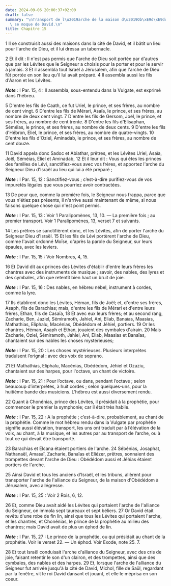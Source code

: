 ```yaml
---
date: 2024-09-06 20:00:37+02:00
draft: false
summary: "\nTransport de l\u2019arche de la maison d\u2019Ob\xE9d\xE9dom.\nMichol\
  \ se moque de David.\n"
title: Chapitre 15
---
```





1 Il se construisit aussi des maisons dans la cité de David, et il bâtit un lieu pour l'arche de Dieu, et il lui dressa un tabernacle.


2 Et il dit : Il n'est pas permis que l'arche de Dieu soit portée par d'autres que par les Lévites que le Seigneur a choisis pour la porter et pour le servir à jamais. 3 Et il assembla tout Israël à Jérusalem, afin que l'arche de Dieu fût portée en son lieu qu'il lui avait préparé. 4 Il assembla aussi les fils d'Aaron et les Lévites.

***Note*** :  I Par. 15, 4 : Il assembla, sous-entendu dans la Vulgate, est exprimé dans l’hébreu.

5 D'entre les fils de Caath, ce fut Uriel, le prince, et ses frères, au nombre de cent vingt. 6 D'entre les fils de Mérari, Asaïa, le prince, et ses frères, au nombre de deux cent vingt. 7 D'entre les fils de Gersom, Joël, le prince, et ses frères, au nombre de cent trente. 8 D'entre les fils d'Elisaphan, Séméias, le prince, et ses frères, au nombre de deux cents. 9 D'entre les fils d'Hébron, Eliel, le prince, et ses frères, au nombre de quatre-vingts. 10 D'entre les fils d'Oziel, Aminadab, le prince, et ses frères, au nombre de cent douze.


11 David appela donc Sadoc et Abiathar, prêtres, et les Lévites Uriel, Asaïa, Joël, Séméias, Eliel et Aminadab, 12 Et il leur dit : Vous qui êtes les princes des familles de Lévi, sanctifiez-vous avec vos frères, et apportez l'arche du Seigneur Dieu d'Israël au lieu qui lui a été préparé ;

***Note*** :  I Par. 15, 12 : Sanctifiez-vous ; c’est-à-dire purifiez-vous de vos impuretés légales que vous pourriez avoir contractées.

13 De peur que, comme la première fois, le Seigneur nous frappa, parce que vous n'étiez pas présents, il n'arrive aussi maintenant de même, si nous faisons quelque chose qui n'est point permis.

***Note*** :  I Par. 15, 13 : Voir 1 Paralipomènes, 13, 10. ― La première fois ; au premier transport. Voir 1 Paralipomènes, 13, verset 7 et suivants.


14 Les prêtres se sanctifièrent donc, et les Lévites, afin de porter l'arche du Seigneur Dieu d'Israël. 15 Et les fils de Lévi portèrent l'arche de Dieu, comme l'avait ordonné Moïse, d'après la parole du Seigneur, sur leurs épaules, avec les leviers.

***Note*** :  I Par. 15, 15 : Voir Nombres, 4, 15.


16 Et David dit aux princes des Lévites d'établir d'entre leurs frères les chantres avec des instruments de musique ; savoir, des nables, des lyres et des cymbales, afin que retentît bien haut un bruit de joie.

***Note*** :  I Par. 15, 16 : Des nables, en hébreu nébel, instrument à cordes, comme la lyre.

17 Ils établirent donc les Lévites, Héman, fils de Joël; et, d'entre ses frères, Asaph, fils de Barachias; mais, d'entre les fils de Mérari et d'entre leurs frères, Ethan, fils de Casaïa, 18 Et avec eux leurs frères; et au second rang, Zacharie, Ben, Jaziel, Sémiramoth, Jahiel, Ani, Eliab, Banaïas, Maasias, Mathathias, Eliphalu, Macénias, Obédédom et Jéhiel, portiers. 19 Or les chantres, Héman, Asaph et Ethan, jouaient des cymbales d'airain. 20 Mais Zacharie, Oziel, Sémiramoth, Jahiel, Ani, Eliab, Maasias et Banaïas, chantaient sur des nables les choses mystérieuses;

***Note*** :  I Par. 15, 20 : Les choses mystérieuses. Plusieurs interprètes traduisent l’orignal : avec des voix de soprano.

21 Et Mathathias, Eliphalu, Macénias, Obédédom, Jéhiel et Ozaziu, chantaient sur des harpes, pour l'octave, un chant de victoire.

***Note*** :  I Par. 15, 21 : Pour l’octave, ou dans, pendant l’octave ; selon beaucoup d’interprètes, à huit cordes ; selon quelques-uns, pour la huitième bande des musiciens. L’hébreu est aussi diversement rendu.

22 Quant à Chonénias, prince des Lévites, il présidait à la prophétie, pour commencer le premier la symphonie; car il était très habile.

***Note*** :  I Par. 15, 22 : A la prophétie ; c’est-à-dire, probablement, au chant de la prophétie. Comme le mot hébreu rendu dans la Vulgate par prophétie signifie aussi élévation, transport, les uns ont traduit par à l’élévation de la voix, au chant, à la musique, et les autres par au transport de l’arche, ou à tout ce qui devait être transporté.

23 Barachias et Elcana étaient portiers de l'arche. 24 Sébénias, Josaphat, Nathanaël, Amasaï, Zacharie, Banaïas et Eliézer, prêtres, sonnaient des trompettes devant l'arche de Dieu : Obédédom aussi et Jéhias étaient portiers de l'arche.


25 Ainsi David et tous les anciens d'Israël, et les tribuns, allèrent pour transporter l'arche de l'alliance du Seigneur, de la maison d'Obédédom à Jérusalem, avec allégresse.

***Note*** :  I Par. 15, 25 : Voir 2 Rois, 6, 12.

26 Et, comme Dieu avait aidé les Lévites qui portaient l'arche de l'alliance du Seigneur, on immola sept taureaux et sept béliers. 27 Or David était revêtu d'une robe de fin lin, ainsi que tous les Lévites qui portaient l'arche, et les chantres, et Chonénias, le prince de la prophétie au milieu des chantres; mais David avait de plus un éphod de lin.

***Note*** :  I Par. 15, 27 : Le prince de la prophétie, ou qui présidait au chant de la prophétie. Voir le verset 22. ― Un éphod. Voir Exode, note 25. 7.

28 Et tout Israël conduisait l'arche d'alliance du Seigneur, avec des cris de joie, faisant retentir le son d'un clairon, et des trompettes, ainsi que des cymbales, des nables et des harpes. 29 Et, lorsque l'arche de l'alliance du Seigneur fut arrivée jusqu'à la cité de David, Michol, fille de Saül, regardant par la fenêtre, vit le roi David dansant et jouant, et elle le méprisa en son coeur.

